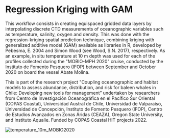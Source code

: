 # Regression Kriging with GAM
This workflow consists in creating equispaced gridded data layers by interpolating discrete CTD measurements of oceanographic variables such as temperature, salinity, oxygen and density. This was done with the regression-kriging spatial prediction technique, combining kriging with generalized additive model (GAM) available as libraries in R, developed by Pebesma, E. 2004 and Simon Wood (see Wood, S.N. 2017), respectively. As an example, in situ temperature at 10 m depth was used for each of the profiles collected during the "MOBIO-MPH 2020" cruise, conducted by the Instituto de Fomento Pesquero (IFOP) between September and October 2020 on board the vessel Abate Molina. 

This is part of the research project "Coupling oceanographic and habitat models to assess abundance, distribution, and risk for baleen whales in Chile: Developing new tools for management” undertaken by researchers from Centro de Investigación Oceanográfica en el Pacífico Sur Oriental (COPAS Coastal), Universidad Austral de Chile, Universidad de Valparaíso, Universidad de Concepción, Instituto de Fomento Pesquero (IFOP), Centro de Estudios Avanzados en Zonas Áridas (CEAZA), Oregon State University, and Instituto Aqualie. Funded by COPAS Coastal HIT projects 2022.

![temperature_10m_MOBIO2020](https://user-images.githubusercontent.com/112881671/228532811-ccb29725-7f41-4787-a1e5-093cd898f699.png)
